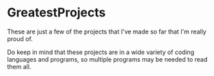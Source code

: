 # GreatestProjects
These are just a few of the projects that I've made so far that I'm really proud of.

Do keep in mind that these projects are in a wide variety of coding languages and programs, so multiple programs may be needed to read them all.
